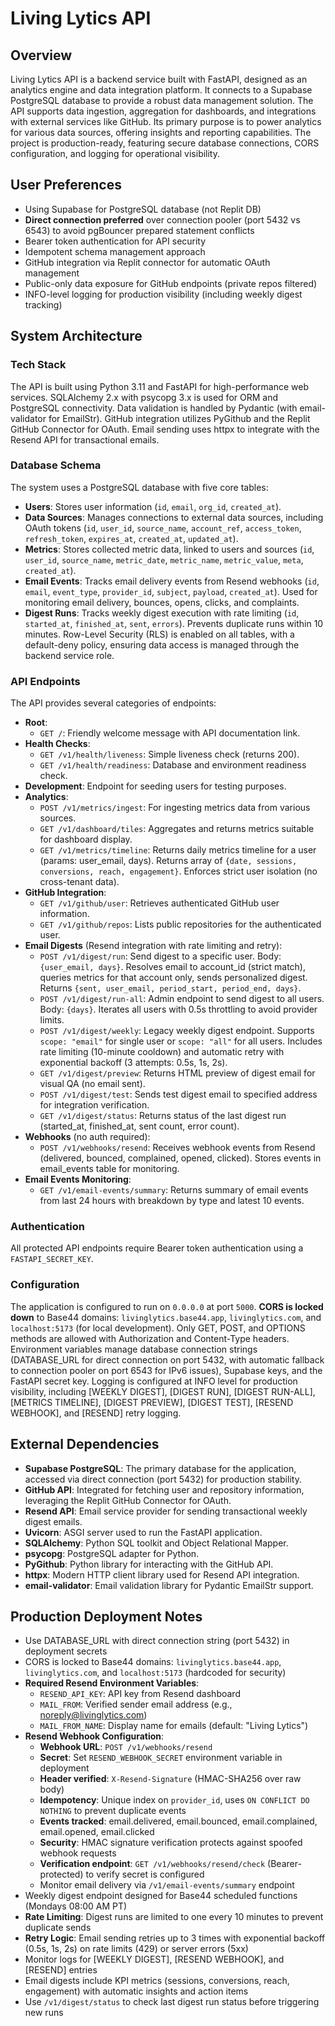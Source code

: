 # Living Lytics API

## Overview
Living Lytics API is a backend service built with FastAPI, designed as an analytics engine and data integration platform. It connects to a Supabase PostgreSQL database to provide a robust data management solution. The API supports data ingestion, aggregation for dashboards, and integrations with external services like GitHub. Its primary purpose is to power analytics for various data sources, offering insights and reporting capabilities. The project is production-ready, featuring secure database connections, CORS configuration, and logging for operational visibility.

## User Preferences
- Using Supabase for PostgreSQL database (not Replit DB)
- **Direct connection preferred** over connection pooler (port 5432 vs 6543) to avoid pgBouncer prepared statement conflicts
- Bearer token authentication for API security
- Idempotent schema management approach
- GitHub integration via Replit connector for automatic OAuth management
- Public-only data exposure for GitHub endpoints (private repos filtered)
- INFO-level logging for production visibility (including weekly digest tracking)

## System Architecture

### Tech Stack
The API is built using Python 3.11 and FastAPI for high-performance web services. SQLAlchemy 2.x with psycopg 3.x is used for ORM and PostgreSQL connectivity. Data validation is handled by Pydantic (with email-validator for EmailStr). GitHub integration utilizes PyGithub and the Replit GitHub Connector for OAuth. Email sending uses httpx to integrate with the Resend API for transactional emails.

### Database Schema
The system uses a PostgreSQL database with five core tables:
- **Users**: Stores user information (`id`, `email`, `org_id`, `created_at`).
- **Data Sources**: Manages connections to external data sources, including OAuth tokens (`id`, `user_id`, `source_name`, `account_ref`, `access_token`, `refresh_token`, `expires_at`, `created_at`, `updated_at`).
- **Metrics**: Stores collected metric data, linked to users and sources (`id`, `user_id`, `source_name`, `metric_date`, `metric_name`, `metric_value`, `meta`, `created_at`).
- **Email Events**: Tracks email delivery events from Resend webhooks (`id`, `email`, `event_type`, `provider_id`, `subject`, `payload`, `created_at`). Used for monitoring email delivery, bounces, opens, clicks, and complaints.
- **Digest Runs**: Tracks weekly digest execution with rate limiting (`id`, `started_at`, `finished_at`, `sent`, `errors`). Prevents duplicate runs within 10 minutes.
Row-Level Security (RLS) is enabled on all tables, with a default-deny policy, ensuring data access is managed through the backend service role.

### API Endpoints
The API provides several categories of endpoints:
- **Root**:
    - `GET /`: Friendly welcome message with API documentation link.
- **Health Checks**: 
    - `GET /v1/health/liveness`: Simple liveness check (returns 200).
    - `GET /v1/health/readiness`: Database and environment readiness check.
- **Development**: Endpoint for seeding users for testing purposes.
- **Analytics**:
    - `POST /v1/metrics/ingest`: For ingesting metrics data from various sources.
    - `GET /v1/dashboard/tiles`: Aggregates and returns metrics suitable for dashboard display.
    - `GET /v1/metrics/timeline`: Returns daily metrics timeline for a user (params: user_email, days). Returns array of `{date, sessions, conversions, reach, engagement}`. Enforces strict user isolation (no cross-tenant data).
- **GitHub Integration**:
    - `GET /v1/github/user`: Retrieves authenticated GitHub user information.
    - `GET /v1/github/repos`: Lists public repositories for the authenticated user.
- **Email Digests** (Resend integration with rate limiting and retry):
    - `POST /v1/digest/run`: Send digest to a specific user. Body: `{user_email, days}`. Resolves email to account_id (strict match), queries metrics for that account only, sends personalized digest. Returns `{sent, user_email, period_start, period_end, days}`.
    - `POST /v1/digest/run-all`: Admin endpoint to send digest to all users. Body: `{days}`. Iterates all users with 0.5s throttling to avoid provider limits.
    - `POST /v1/digest/weekly`: Legacy weekly digest endpoint. Supports `scope: "email"` for single user or `scope: "all"` for all users. Includes rate limiting (10-minute cooldown) and automatic retry with exponential backoff (3 attempts: 0.5s, 1s, 2s).
    - `GET /v1/digest/preview`: Returns HTML preview of digest email for visual QA (no email sent).
    - `POST /v1/digest/test`: Sends test digest email to specified address for integration verification.
    - `GET /v1/digest/status`: Returns status of the last digest run (started_at, finished_at, sent count, error count).
- **Webhooks** (no auth required):
    - `POST /v1/webhooks/resend`: Receives webhook events from Resend (delivered, bounced, complained, opened, clicked). Stores events in email_events table for monitoring.
- **Email Events Monitoring**:
    - `GET /v1/email-events/summary`: Returns summary of email events from last 24 hours with breakdown by type and latest 10 events.

### Authentication
All protected API endpoints require Bearer token authentication using a `FASTAPI_SECRET_KEY`.

### Configuration
The application is configured to run on `0.0.0.0` at port `5000`. **CORS is locked down** to Base44 domains: `livinglytics.base44.app`, `livinglytics.com`, and `localhost:5173` (for local development). Only GET, POST, and OPTIONS methods are allowed with Authorization and Content-Type headers. Environment variables manage database connection strings (DATABASE_URL for direct connection on port 5432, with automatic fallback to connection pooler on port 6543 for IPv6 issues), Supabase keys, and the FastAPI secret key. Logging is configured at INFO level for production visibility, including [WEEKLY DIGEST], [DIGEST RUN], [DIGEST RUN-ALL], [METRICS TIMELINE], [DIGEST PREVIEW], [DIGEST TEST], [RESEND WEBHOOK], and [RESEND] retry logging.

## External Dependencies
- **Supabase PostgreSQL**: The primary database for the application, accessed via direct connection (port 5432) for production stability.
- **GitHub API**: Integrated for fetching user and repository information, leveraging the Replit GitHub Connector for OAuth.
- **Resend API**: Email service provider for sending transactional weekly digest emails.
- **Uvicorn**: ASGI server used to run the FastAPI application.
- **SQLAlchemy**: Python SQL toolkit and Object Relational Mapper.
- **psycopg**: PostgreSQL adapter for Python.
- **PyGithub**: Python library for interacting with the GitHub API.
- **httpx**: Modern HTTP client library used for Resend API integration.
- **email-validator**: Email validation library for Pydantic EmailStr support.

## Production Deployment Notes
- Use DATABASE_URL with direct connection string (port 5432) in deployment secrets
- CORS is locked to Base44 domains: `livinglytics.base44.app`, `livinglytics.com`, and `localhost:5173` (hardcoded for security)
- **Required Resend Environment Variables**:
  - `RESEND_API_KEY`: API key from Resend dashboard
  - `MAIL_FROM`: Verified sender email address (e.g., noreply@livinglytics.com)
  - `MAIL_FROM_NAME`: Display name for emails (default: "Living Lytics")
- **Resend Webhook Configuration**:
  - **Webhook URL**: `POST /v1/webhooks/resend`
  - **Secret**: Set `RESEND_WEBHOOK_SECRET` environment variable in deployment
  - **Header verified**: `X-Resend-Signature` (HMAC-SHA256 over raw body)
  - **Idempotency**: Unique index on `provider_id`, uses `ON CONFLICT DO NOTHING` to prevent duplicate events
  - **Events tracked**: email.delivered, email.bounced, email.complained, email.opened, email.clicked
  - **Security**: HMAC signature verification protects against spoofed webhook requests
  - **Verification endpoint**: `GET /v1/webhooks/resend/check` (Bearer-protected) to verify secret is configured
  - Monitor email delivery via `/v1/email-events/summary` endpoint
- Weekly digest endpoint designed for Base44 scheduled functions (Mondays 08:00 AM PT)
- **Rate Limiting**: Digest runs are limited to one every 10 minutes to prevent duplicate sends
- **Retry Logic**: Email sending retries up to 3 times with exponential backoff (0.5s, 1s, 2s) on rate limits (429) or server errors (5xx)
- Monitor logs for [WEEKLY DIGEST], [RESEND WEBHOOK], and [RESEND] entries
- Email digests include KPI metrics (sessions, conversions, reach, engagement) with automatic insights and action items
- Use `/v1/digest/status` to check last digest run status before triggering new runs